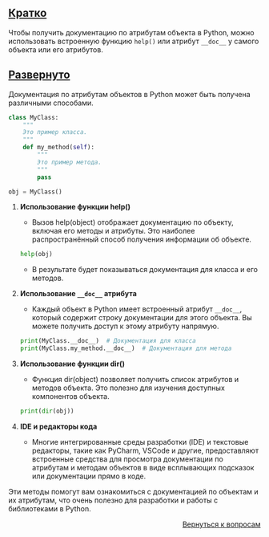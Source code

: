 ## <u>Кратко</u>

Чтобы получить документацию по атрибутам объекта в Python, можно использовать встроенную функцию `help()` или
атрибут `__doc__` у самого объекта или его атрибутов.

## <u>Развернуто</u>

Документация по атрибутам объектов в Python может быть получена различными способами.

```python
class MyClass:
    """
    Это пример класса.
    """
    def my_method(self):
        """
        Это пример метода.
        """
        pass

obj = MyClass()
```

1. **Использование функции help()**
    - Вызов help(object) отображает документацию по объекту, включая его методы и атрибуты. Это наиболее
      распространённый способ получения информации об объекте.
    ```python
    help(obj)
    ```
    - В результате будет показываться документация для класса и его методов.

2. **Использование `__doc__` атрибута**
    - Каждый объект в Python имеет встроенный атрибут `__doc__`, который содержит строку документации для этого объекта.
      Вы можете получить доступ к этому атрибуту напрямую.
    ```python
    print(MyClass.__doc__)  # Документация для класса
    print(MyClass.my_method.__doc__)  # Документация для метода
    ```

3. **Использование функции dir()**
    - Функция dir(object) позволяет получить список атрибутов и методов объекта. Это полезно для изучения доступных
      компонентов объекта.
    ```python
    print(dir(obj))
    ```

4. **IDE и редакторы кода**
    - Многие интегрированные среды разработки (IDE) и текстовые редакторы, такие как PyCharm, VSCode и другие,
      предоставляют встроенные средства для просмотра документации по атрибутам и методам объектов в виде всплывающих
      подсказок или документации прямо в коде.

Эти методы помогут вам ознакомиться с документацией по объектам и их атрибутам, что очень полезно для разработки и
работы с библиотеками в Python.

<div align="right">

[Вернуться к вопросам](../Вопросы.md)

</div>
